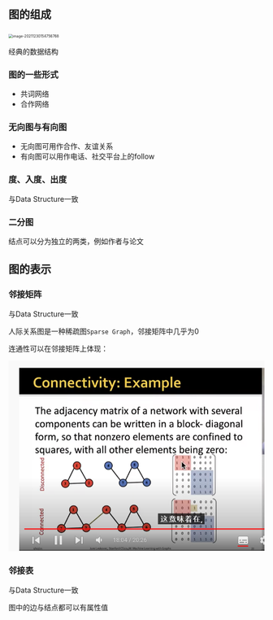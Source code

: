 ## 图的组成

<img src="C:\Users\LX\AppData\Roaming\Typora\typora-user-images\image-20211230154756768.png" alt="image-20211230154756768" style="zoom:50%;" />

经典的数据结构

### 图的一些形式

- 共词网络
- 合作网络

### 无向图与有向图

- 无向图可用作合作、友谊关系
- 有向图可以用作电话、社交平台上的follow

### 度、入度、出度

与Data Structure一致

### 二分图

结点可以分为独立的两类，例如作者与论文

## 图的表示

### 邻接矩阵

与Data Structure一致

人际关系图是一种稀疏图``Sparse Graph``，邻接矩阵中几乎为0

连通性可以在邻接矩阵上体现：

![image-20211230160612678](..\pics\邻接矩阵中的连通性体现.png)

### 邻接表

与Data Structure一致

图中的边与结点都可以有属性值

